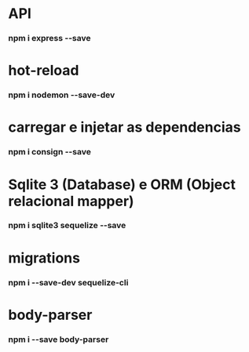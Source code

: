 # API
### npm i express --save

# hot-reload
### npm i nodemon --save-dev

# carregar e injetar as dependencias 
### npm i consign --save

# Sqlite 3 (Database) e ORM (Object relacional mapper)
### npm i sqlite3 sequelize --save

# migrations
### npm i --save-dev sequelize-cli

# body-parser
### npm i --save body-parser